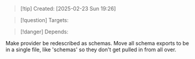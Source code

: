 
>[!tip] Created: [2025-02-23 Sun 19:26]

>[!question] Targets: 

>[!danger] Depends: 

Make provider be redescribed as schemas.
Move all schema exports to be in a single file, like 'schemas' so they don't get pulled in from all over.
